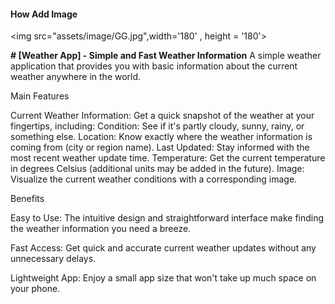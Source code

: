 #### How Add Image

  <img  src="assets/image/GG.jpg",width='180' , height = '180'>




**# [Weather App] - Simple and Fast Weather Information**
A simple weather application that provides you with basic information about the current weather anywhere in the world.

Main Features

Current Weather Information: Get a quick snapshot of the weather at your fingertips,
including:
  Condition: See if it's partly cloudy, sunny, rainy, or something else.
  Location: Know exactly where the weather information is coming from (city or region name).
  Last Updated: Stay informed with the most recent weather update time.
  Temperature: Get the current temperature in degrees Celsius (additional units may be added in the future).
  Image: Visualize the current weather conditions with a corresponding image.

Benefits

   Easy to Use: The intuitive design and straightforward interface make finding the weather information you need a breeze.

   Fast Access: Get quick and accurate current weather updates without any unnecessary delays.

   Lightweight App: Enjoy a small app size that won't take up much space on your phone.
